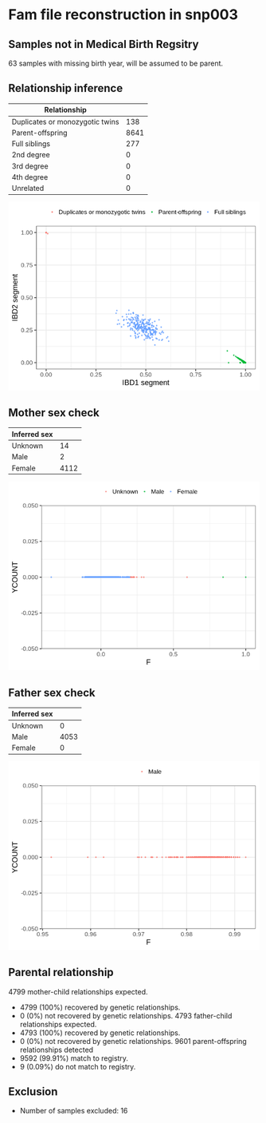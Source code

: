# Fam file reconstruction in snp003
## Samples not in Medical Birth Regsitry
63 samples with missing birth year, will be assumed to be parent.
## Relationship inference
| Relationship |   |
| ------------ | - |
| Duplicates or monozygotic twins| 138 |
| Parent-offspring| 8641 |
| Full siblings| 277 |
| 2nd degree| 0 |
| 3rd degree| 0 |
| 4th degree| 0 |
| Unrelated| 0 |

![](fam_reconstruction/ibd_plot.png)
## Mother sex check
| Inferred sex |   |
| ------------ | - |
| Unknown | 14 |
| Male | 2 |
| Female | 4112 |

![](fam_reconstruction/mother_sex_plot.png)
## Father sex check
| Inferred sex |   |
| ------------ | - |
| Unknown | 0 |
| Male | 4053 |
| Female | 0 |

![](fam_reconstruction/father_sex_plot.png)
## Parental relationship
4799 mother-child relationships expected.
- 4799 (100%) recovered by genetic relationships.
- 0 (0%) not recovered by genetic relationships.
4793 father-child relationships expected.
- 4793 (100%) recovered by genetic relationships.
- 0 (0%) not recovered by genetic relationships.
9601 parent-offspring relationships detected
- 9592 (99.91%) match to registry.
- 9 (0.09%) do not match to registry.
## Exclusion
- Number of samples excluded: 16
